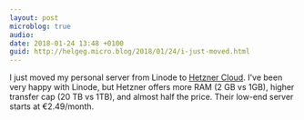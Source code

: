 ```yaml
---
layout: post
microblog: true
audio: 
date: 2018-01-24 13:48 +0100
guid: http://helgeg.micro.blog/2018/01/24/i-just-moved.html
---
```

I just moved my personal server from Linode to [Hetzner Cloud](https://www.hetzner.com/cloud). I've been very happy with Linode, but Hetzner offers more RAM (2 GB vs 1GB), higher transfer cap (20 TB vs 1TB), and almost half the price. Their low-end server starts at €2.49/month.
